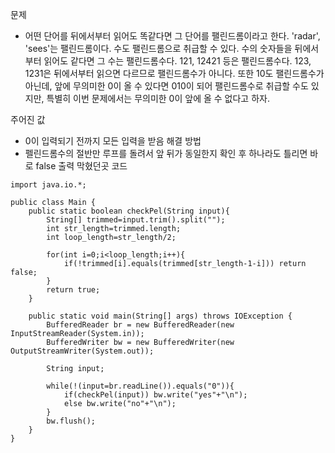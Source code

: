 문제
- 어떤 단어를 뒤에서부터 읽어도 똑같다면 그 단어를 팰린드롬이라고 한다. 'radar', 'sees'는 팰린드롬이다.
수도 팰린드롬으로 취급할 수 있다. 수의 숫자들을 뒤에서부터 읽어도 같다면 그 수는 팰린드롬수다. 121, 12421 등은 팰린드롬수다. 123, 1231은 뒤에서부터 읽으면 다르므로 팰린드롬수가 아니다. 또한 10도 팰린드롬수가 아닌데, 앞에 무의미한 0이 올 수 있다면 010이 되어 팰린드롬수로 취급할 수도 있지만, 특별히 이번 문제에서는 무의미한 0이 앞에 올 수 없다고 하자.

주어진 값
- 0이 입력되기 전까지 모든 입력을 받음
해결 방법
- 펠린드롬수의 절반만 루프를 돌려서 앞 뒤가 동일한지 확인 후 하나라도 틀리면 바로 false 출력
막혔던곳
코드
```
import java.io.*;

public class Main {
    public static boolean checkPel(String input){
        String[] trimmed=input.trim().split("");
        int str_length=trimmed.length;
        int loop_length=str_length/2;

        for(int i=0;i<loop_length;i++){
            if(!trimmed[i].equals(trimmed[str_length-1-i])) return false;
        }
        return true;
    }

    public static void main(String[] args) throws IOException {
        BufferedReader br = new BufferedReader(new InputStreamReader(System.in));
        BufferedWriter bw = new BufferedWriter(new OutputStreamWriter(System.out));

        String input;

        while(!(input=br.readLine()).equals("0")){
            if(checkPel(input)) bw.write("yes"+"\n");
            else bw.write("no"+"\n");
        }
        bw.flush();
    }
}
```
